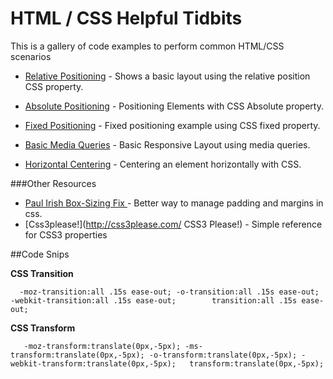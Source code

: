 HTML / CSS Helpful Tidbits
=========

This is a gallery of code examples to perform common HTML/CSS scenarios


* [Relative Positioning](http://jsfiddle.net/eklimcz/25jjE/ "relative positioning") - Shows a basic layout using the relative position CSS property.

* [Absolute Positioning](http://jsfiddle.net/eklimcz/QG9gC/ "absolute positioning") - Positioning Elements with CSS Absolute property.

* [Fixed Positioning](http://jsfiddle.net/eklimcz/hCbcm/ "fixed positioning") - Fixed positioning example using CSS fixed property.

* [Basic Media Queries](http://jsfiddle.net/eklimcz/Gxjyh/ "Basic Media Queries") - Basic Responsive Layout using media queries.

* [Horizontal Centering](http://jsfiddle.net/eklimcz/ueehz/ "Horizontal Centering") - Centering an element horizontally with CSS.


###Other Resources
* [Paul Irish Box-Sizing Fix ](http://www.paulirish.com/2012/box-sizing-border-box-ftw/ "Paul Irish Box-Sizing Fix") - Better way to manage padding and margins in css. 
* [Css3please!](http://css3please.com/ CSS3 Please!) - Simple reference for CSS3 properties 


##Code Snips

**CSS Transition**

`   -moz-transition:all .15s ease-out;
    -o-transition:all .15s ease-out;    
	-webkit-transition:all .15s ease-out;	    
	transition:all .15s ease-out; `
    
**CSS Transform**

`    -moz-transform:translate(0px,-5px);
    -ms-transform:translate(0px,-5px);
	-o-transform:translate(0px,-5px);
	-webkit-transform:translate(0px,-5px);	
	transform:translate(0px,-5px);
`

